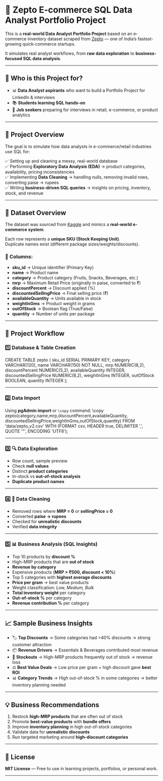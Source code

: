 # 🛒 Zepto E-commerce SQL Data Analyst Portfolio Project

This is a **real-world Data Analyst Portfolio Project** based on an e-commerce inventory dataset scraped from [Zepto](https://www.zeptonow.com/) — one of India’s fastest-growing quick-commerce startups.  

It simulates real analyst workflows, from **raw data exploration** to **business-focused SQL data analysis**.

---

## 🎯 Who is this Project for?
- 📊 **Data Analyst aspirants** who want to build a Portfolio Project for LinkedIn & interviews  
- 📚 **Students learning SQL hands-on**  
- 💼 **Job seekers** preparing for interviews in retail, e-commerce, or product analytics  

---

## 📌 Project Overview
The goal is to simulate how data analysts in e-commerce/retail industries use SQL for:

✅ Setting up and cleaning a messy, real-world database  
✅ Performing **Exploratory Data Analysis (EDA)** → product categories, availability, pricing inconsistencies  
✅ Implementing **Data Cleaning** → handling nulls, removing invalid rows, converting paise → rupees  
✅ Writing **business-driven SQL queries** → insights on pricing, inventory, stock, and revenue  

---

## 📂 Dataset Overview
The dataset was sourced from [Kaggle](https://www.kaggle.com/datasets/palvinder2006/zepto-inventory-dataset/data?select=zepto_v2.csv) and mimics a **real-world e-commerce system**.

Each row represents a **unique SKU (Stock Keeping Unit)**.  
Duplicate names exist (different package sizes/weights/discounts).  

### 🧾 Columns:
- **sku_id** → Unique identifier (Primary Key)  
- **name** → Product name  
- **category** → Product category (Fruits, Snacks, Beverages, etc.)  
- **mrp** → Maximum Retail Price (originally in paise, converted to ₹)  
- **discountPercent** → Discount applied (%)  
- **discountedSellingPrice** → Final selling price (₹)  
- **availableQuantity** → Units available in stock  
- **weightInGms** → Product weight in grams  
- **outOfStock** → Boolean flag (True/False)  
- **quantity** → Number of units per package  

---

## 🔧 Project Workflow

### 1️⃣ Database & Table Creation
CREATE TABLE zepto (
sku_id SERIAL PRIMARY KEY,
category VARCHAR(120),
name VARCHAR(150) NOT NULL,
mrp NUMERIC(8,2),
discountPercent NUMERIC(5,2),
availableQuantity INTEGER,
discountedSellingPrice NUMERIC(8,2),
weightInGms INTEGER,
outOfStock BOOLEAN,
quantity INTEGER
);

---

### 2️⃣ Data Import
Using **pgAdmin import** or `\copy` command:
\copy zepto(category,name,mrp,discountPercent,availableQuantity,
discountedSellingPrice,weightInGms,outOfStock,quantity)
FROM 'data/zepto_v2.csv'
WITH (FORMAT csv, HEADER true, DELIMITER ',', QUOTE '"', ENCODING 'UTF8');

---

### 3️⃣ 🔍 Data Exploration
- Row count, sample preview  
- Check **null values**  
- Distinct **product categories**  
- In-stock vs **out-of-stock analysis**  
- **Duplicate product names**  

---

### 4️⃣ 🧹 Data Cleaning
- Removed rows where **MRP = 0** or **sellingPrice = 0**  
- Converted **paise → rupees**  
- Checked for **unrealistic discounts**  
- Verified **data integrity**  

---

### 5️⃣ 📊 Business Analysis (SQL Insights)
- Top 10 products by **discount %**  
- High-MRP products that are **out of stock**  
- **Revenue by category**  
- Expensive products (**MRP > ₹500, discount < 10%**)  
- Top 5 categories with **highest average discounts**  
- **Price per gram** → best value products  
- Weight classification: *Low, Medium, Bulk*  
- **Total inventory weight** per category  
- **Out-of-stock %** per category  
- **Revenue contribution %** per category  

---

## 📈 Sample Business Insights
- 🏷️ **Top Discounts** → Some categories had >40% discounts → strong customer attraction  
- 📦 **Revenue Drivers** → Essentials & Beverages contributed most revenue  
- 🚫 **Stockouts** → High-MRP products frequently out of stock → revenue loss  
- ⚖️ **Best Value Deals** → Low price per gram + high discount gave **best ROI**  
- 📊 **Category Trends** → High out-of-stock % in some categories → better inventory planning needed  

---

## 💡 Business Recommendations
1. Restock **high-MRP products** that are often out of stock  
2. Promote **best-value products** with **bundle offers**  
3. Improve **inventory planning** in high out-of-stock categories  
4. Validate data for **unrealistic discounts**  
5. Run targeted marketing around **high-discount categories**  

---

## 📜 License
**MIT License** — Free to use in learning projects, portfolios, or personal work.  

---
